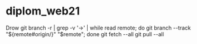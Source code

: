 # diplom_web21
Drow
git branch -r | grep -v '\->' | while read remote; do git branch --track "${remote#origin/}" "$remote"; done
git fetch --all
git pull --all